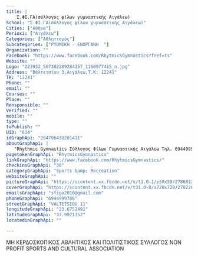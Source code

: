 ```yaml
---
title: |
    Σ.ΦΙ.ΓΑ(σύλλογος φίλων γυμναστικής Αιγάλεω)
School: "Σ.ΦΙ.ΓΑ(σύλλογος φίλων γυμναστικής Αιγάλεω)"
Cities: ["Αθήνα"]
Perioxi: ["Αιγάλεω"]
Categories: ["Αθλητισμός"]
Subcategories: ["ΡΥΘΜΙΚΗ - ΕΝΟΡΓΑΝΗ  "]
Organization: ""
Facebook: "https://www.facebook.com/RhytmicsGymnastics?fref=ts"
Website: ""
Logo: "223932_507302289284157_1160977415_n.jpg"
Address: "Βάλτετσίου 3,Αιγάλεω,Τ.Κ: 12241"
TK: "12241"
Phone: ""
email: ""
Courses: ""
Place: ""
Rensponsible: ""
Verified: ""
mobile: ""
type: ""
toPublish: ""
UID: "634"
idGraphApi: "284796438201411"
aboutGraphApi: | 
   "Rhythmic Gymnastics Σύλλογος Φίλων Γυμναστικής Αιγάλεω Τηλ. 6944999786"
pagetokenGraphApi: "RhytmicsGymnastics"
linkGraphApi: "https://www.facebook.com/RhytmicsGymnastics/"
checkinsGraphApi: "30"
categoryGraphApi: "Sports &amp; Recreation"
websiteGraphApi: ""
pictureGraphApi: "https://scontent.xx.fbcdn.net/v/t1.0-1/p50x50/27868129_1961593183855053_1298089274814854670_n.jpg?oh=4463e9e26844128c1cbe74f4806a90d2&amp;oe=5B3B2AA7"
coverGraphApi: "https://scontent.xx.fbcdn.net/v/t31.0-8/s720x720/27022017_1935216206492751_3485099453026110413_o.jpg?oh=302886ce114d1974c261aedfc77b2256&amp;oe=5B38D5DC"
emailsGraphApi: "sfiga2010@gmail.com"
phoneGraphApi: "6944999786"
streetGraphApi: "VALTETSIOU 11"
longitudeGraphApi: "23.6752491"
latitudeGraphApi: "37.9971352"
locatedinGraphApi: ""

---
```


ΜΗ ΚΕΡΔΟΣΚΟΠΙΚΟΣ ΑΘΛΗΤΙΚΟΣ ΚΑΙ ΠΟΛΙΤΙΣΤΙΚΟΣ ΣΥΛΛΟΓΟΣ NON PROFIT SPORTS AND CULTURAL ASSOCIATION

